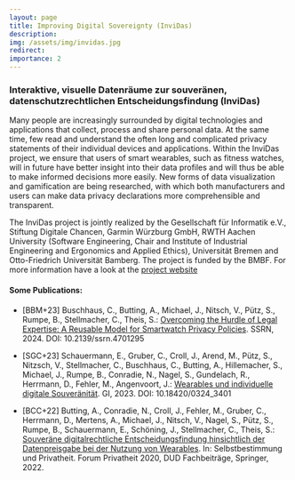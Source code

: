 ```yaml
---
layout: page
title: Improving Digital Sovereignty (InviDas)
description: 
img: /assets/img/invidas.jpg
redirect: 
importance: 2
---
```


### Interaktive, visuelle Datenräume zur souveränen, datenschutzrechtlichen Entscheidungsfindung (InviDas)


Many people are increasingly surrounded by digital technologies and applications that collect, 
process and share personal data. At the same time, few read and understand the often long and complicated 
privacy statements of their individual devices and applications. 
Within the InviDas project, we ensure that users of smart wearables, such as fitness watches, 
will in future have better insight into their data profiles and will thus be able to make 
informed decisions more easily. 
New forms of data visualization and gamification are being researched, with which both manufacturers and users can 
make data privacy declarations more comprehensible and transparent.


The InviDas project is jointly realized by the Gesellschaft für Informatik e.V., Stiftung Digitale Chancen, 
Garmin Würzburg GmbH, RWTH Aachen University (Software Engineering, Chair and Institute of Industrial Engineering 
and Ergonomics and Applied Ethics), Universität Bremen and Otto-Friedrich Universität Bamberg.
The project is funded by the BMBF. For more information have a look at the [project website](https://invidas.gi.de/)


#### Some Publications:
- [BBM+23] Buschhaus, C., Butting, A., Michael, J., Nitsch, V., Pütz, S., Rumpe, B., Stellmacher, C., Theis, S.:
  [Overcoming the Hurdle of Legal Expertise: A Reusable Model for Smartwatch Privacy Policies](https://dx.doi.org/10.2139/ssrn.4701295). SSRN, 2024.
  DOI: 10.2139/ssrn.4701295

- [SGC+23]  Schauermann, E., Gruber, C., Croll, J., Arend, M., Pütz, S., Nitzsch, V., Stellmacher, C., Buschhaus, C., 
Butting, A., Hillemacher, S., Michael, J., Rumpe, B., Conradie, N., Nagel, S., Gundelach, R., Herrmann, D.,
Fehler, M., Angenvoort, J.: [Wearables und individuelle digitale Souveränität](https://invidas.gi.de/meldung/abschlusspublikation). GI, 2023. DOI: 10.18420/0324_3401

- [BCC+22] Butting, A., Conradie, N., Croll, J., Fehler, M., Gruber, C., Herrmann, D., Mertens, A., Michael, J.,
  Nitsch, V., Nagel, S., Pütz, S., Rumpe, B., Schauermann, E., Schöning, J., Stellmacher, C., Theis, S.:
  [Souveräne digitalrechtliche Entscheidungsfindung hinsichtlich der Datenpreisgabe bei der Nutzung von Wearables](https://www.se-rwth.de/publications/Souveraene-digitalrechtliche-Entscheidungsfindung-hinsichtlich-der-Datenpreisgabe-bei-der-Nutzung-von-Wearables.pdf).
  In: Selbstbestimmung und Privatheit. Forum Privatheit 2020, DUD Fachbeiträge, Springer, 2022.
